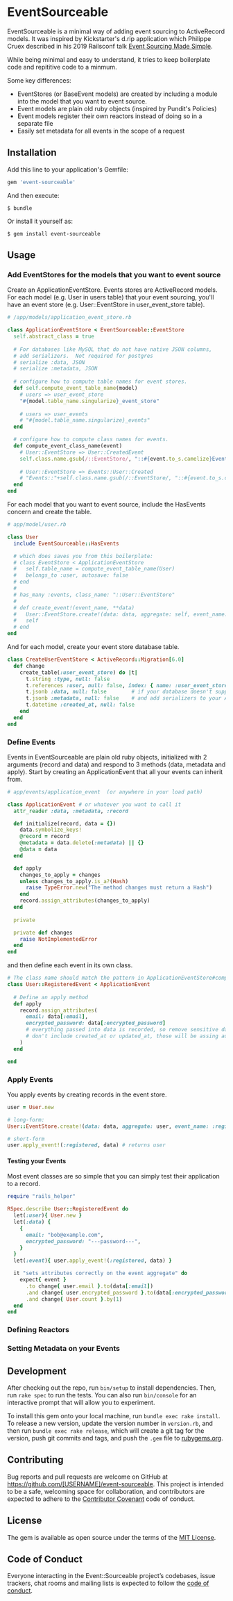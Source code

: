 # EventSourceable

EventSourceable is a minimal way of adding event sourcing to ActiveRecord models. It was inspired by Kickstarter's d.rip application which Philippe Cruex described in his 2019 Railsconf talk [Event Sourcing Made Simple](https://www.youtube.com/watch?v=ulF6lEFvrKo&feature=emb_title). 

While being minimal and easy to understand, it tries to keep boilerplate code and repititive code to a minmum.

Some key differences:
  * EventStores (or BaseEvent models) are created by including a module into the model that you want to event source.
  * Event models are plain old ruby objects (inspired by Pundit's Policies)
  * Event models register their own reactors instead of doing so in a separate file
  * Easily set metadata for all events in the scope of a request

## Installation

Add this line to your application's Gemfile:

```ruby
gem 'event-sourceable'
```

And then execute:

    $ bundle

Or install it yourself as:

    $ gem install event-sourceable

## Usage

### Add EventStores for the models that you want to event source

Create an ApplicationEventStore. Events stores are ActiveRecord models. For each model (e.g. User in users table) that your event sourcing, you'll have an event store (e.g. User::EventStore in user_event_store table).

```ruby
# /app/models/application_event_store.rb

class ApplicationEventStore < EventSourceable::EventStore
  self.abstract_class = true
  
  # For databases like MySQL that do not have native JSON columns,
  # add serializers.  Not required for postgres
  # serialize :data, JSON  
  # serialize :metadata, JSON
  
  # configure how to compute table names for event stores.
  def self.compute_event_table_name(model)
    # users => user_event_store
    "#{model.table_name.singularize}_event_store"    
    
    # users => user_events
    # "#{model.table_name.singularize}_events"       
  end

  # configure how to compute class names for events.
  def compute_event_class_name(event)
    # User::EventStore => User::CreatedEvent
    self.class.name.gsub(/::EventStore/, "::#{event.to_s.camelize}Event")         
    
    # User::EventStore => Events::User::Created
    # "Events::"+self.class.name.gsub(/::EventStore/, "::#{event.to_s.camelize}") 
  end
end
```

For each model that you want to event source, include the HasEvents concern and create the table.

```ruby
# app/model/user.rb

class User
  include EventSourceable::HasEvents

  # which does saves you from this boilerplate:
  # class EventStore < ApplicationEventStore
  #   self.table_name = compute_event_table_name(User)
  #   belongs_to :user, autosave: false
  # end
  # 
  # has_many :events, class_name: "::User::EventStore"
  # 
  # def create_event!(event_name, **data)
  #   User::EventStore.create!(data: data, aggregate: self, event_name: event_name)
  #   self
  # end
end
```

And for each model, create your event store database table.

```ruby
class CreateUserEventStore < ActiveRecord::Migration[6.0]
  def change
    create_table(:user_event_store) do |t|
      t.string :type, null: false
      t.references :user, null: false, index: { name: :user_event_store_aggregate_index } 
      t.jsonb :data, null: false        # if your database doesn't support jsonb, use text
      t.jsonb :metadata, null: false    # and add serializers to your ApplicationEventStore
      t.datetime :created_at, null: false
    end
  end  
end
```

### Define Events

Events in EventSourceable are plain old ruby objects, initialized with 2 arguments (record and data) and respond to 3 methods (data, metadata and apply).  Start by creating an ApplicationEvent that all your events can inherit from.

```ruby
# app/events/application_event  (or anywhere in your load path)

class ApplicationEvent # or whatever you want to call it
  attr_reader :data, :metadata, :record

  def initialize(record, data = {})
    data.symbolize_keys!
    @record = record
    @metadata = data.delete(:metadata) || {}
    @data = data
  end

  def apply
    changes_to_apply = changes
    unless changes_to_apply.is_a?(Hash)
      raise TypeError.new("The method changes must return a Hash") 
    end
    record.assign_attributes(changes_to_apply)
  end
  
  private

  private def changes
    raise NotImplementedError
  end
end
```

and then define each event in its own class.

```ruby
# The class name should match the pattern in ApplicationEventStore#compute_event_class_name
class User::RegisteredEvent < ApplicationEvent 
  
  # Define an apply method
  def apply
    record.assign_attributes(
      email: data[:email],
      encrypted_password: data[:encrypted_password]
      # everything passed into data is recorded, so remove sensitive data before creating events
      # don't include created_at or updated_at, those will be assing automatically
    )
  end

end
```

### Apply Events

You apply events by creating records in the event store.

```ruby
user = User.new

# long-form:
User::EventStore.create!(data: data, aggregate: user, event_name: :registered) # returns the create record in the event store

# short-form
user.apply_event!(:registered, data) # returns user
```

#### Testing your Events

Most event classes are so simple that you can simply test their application to a record.

```ruby
require "rails_helper"

RSpec.describe User::RegisteredEvent do
  let(:user){ User.new }
  let(:data) {
    {
      email: "bob@example.com",
      encrypted_password: "---password---",
    }
  }
  let(:event){ user.apply_event!(:registered, data) }

  it "sets attributes correctly on the event aggregate" do
    expect{ event }
      .to change{ user.email }.to(data[:email])
      .and change{ user.encrypted_password }.to(data[:encrypted_password])
      .and change{ User.count }.by(1)
  end  
end
```

### Defining Reactors

### Setting Metadata on your Events


## Development

After checking out the repo, run `bin/setup` to install dependencies. Then, run `rake spec` to run the tests. You can also run `bin/console` for an interactive prompt that will allow you to experiment.

To install this gem onto your local machine, run `bundle exec rake install`. To release a new version, update the version number in `version.rb`, and then run `bundle exec rake release`, which will create a git tag for the version, push git commits and tags, and push the `.gem` file to [rubygems.org](https://rubygems.org).

## Contributing

Bug reports and pull requests are welcome on GitHub at https://github.com/[USERNAME]/event-sourceable. This project is intended to be a safe, welcoming space for collaboration, and contributors are expected to adhere to the [Contributor Covenant](http://contributor-covenant.org) code of conduct.

## License

The gem is available as open source under the terms of the [MIT License](https://opensource.org/licenses/MIT).

## Code of Conduct

Everyone interacting in the Event::Sourceable project’s codebases, issue trackers, chat rooms and mailing lists is expected to follow the [code of conduct](https://github.com/[USERNAME]/event-sourceable/blob/master/CODE_OF_CONDUCT.md).
